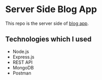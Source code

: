 # Server Side Blog App

This repo is the server side of [blog app](https://github.com/eneskaya12/blog-app).

## Technologies which I used

- Node.js
- Express.js
- REST API
- MongoDB
- Postman